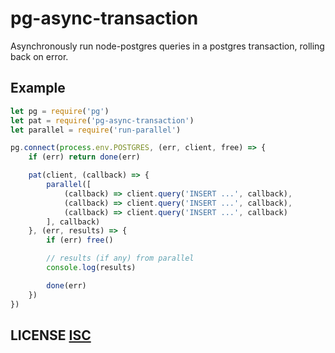 # pg-async-transaction
Asynchronously run node-postgres queries in a postgres transaction, rolling back on error.

## Example

``` js
let pg = require('pg')
let pat = require('pg-async-transaction')
let parallel = require('run-parallel')

pg.connect(process.env.POSTGRES, (err, client, free) => {
	if (err) return done(err)

	pat(client, (callback) => {
		parallel([
			(callback) => client.query('INSERT ...', callback),
			(callback) => client.query('INSERT ...', callback),
			(callback) => client.query('INSERT ...', callback)
		], callback)
	}, (err, results) => {
		if (err) free()

		// results (if any) from parallel
		console.log(results)

		done(err)
	})
})
```

## LICENSE [ISC](LICENSE)
